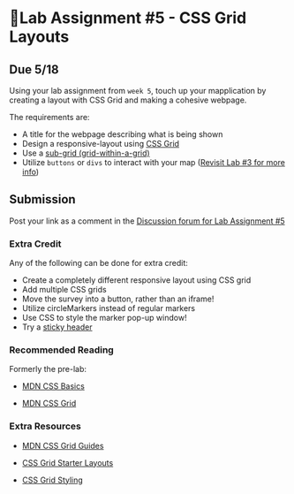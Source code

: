 # 📝Lab Assignment #5 - CSS Grid Layouts

## Due 5/18

Using your lab assignment from `week 5`, touch up your mapplication by creating a layout with CSS Grid and making a cohesive webpage.

The requirements are:

- A title for the webpage describing what is being shown
- Design a responsive-layout using [CSS Grid](https://developer.mozilla.org/en-US/docs/Web/CSS/CSS_Grid_Layout)
- Use a [sub-grid (grid-within-a-grid)](https://developer.mozilla.org/en-US/docs/Web/CSS/CSS_Grid_Layout/Subgrid)
- Utilize `buttons` or `divs` to interact with your map ([Revisit Lab #3 for more info](../../labs/week3/index.md))

## Submission

Post your link as a comment in the [Discussion forum for Lab Assignment #5](https://github.com/albertkun/23S-ASIAAM-191A/discussions/20)


### Extra Credit

Any of the following can be done for extra credit:

- Create a completely different responsive layout using CSS grid
- Add multiple CSS grids
- Move the survey into a button, rather than an iframe!
- Utilize circleMarkers instead of regular markers
- Use CSS to style the marker pop-up window!
- Try a [sticky header](https://css-tricks.com/how-to-use-css-grid-for-sticky-headers-and-footers/)

### Recommended Reading

Formerly the pre-lab:

- [MDN CSS Basics](https://developer.mozilla.org/en-US/docs/Learn/Getting_started_with_the_web/CSS_basics)

- [MDN CSS Grid](https://developer.mozilla.org/en-US/docs/Web/CSS/CSS_Grid_Layout/Basic_Concepts_of_Grid_Layout)

### Extra Resources

- [MDN CSS Grid Guides](https://developer.mozilla.org/en-US/docs/Web/CSS/CSS_Grid_Layout#guides)

- [CSS Grid Starter Layouts](https://css-tricks.com/snippets/css/css-grid-starter-layouts/)

- [CSS Grid Styling](https://www.w3schools.com/css/css_grid.asp)